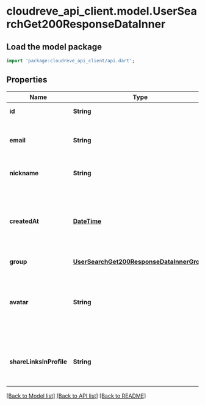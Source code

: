 # cloudreve_api_client.model.UserSearchGet200ResponseDataInner

## Load the model package
```dart
import 'package:cloudreve_api_client/api.dart';
```

## Properties
Name | Type | Description | Notes
------------ | ------------- | ------------- | -------------
**id** | **String** | ID of the user. | [optional] 
**email** | **String** | Email of the user. For anonymous session, it is empty. | [optional] 
**nickname** | **String** | Display name of the user. | [optional] 
**createdAt** | [**DateTime**](DateTime.md) | Time at which the user is created. For anonymous session, this value is invalid. | [optional] 
**group** | [**UserSearchGet200ResponseDataInnerGroup**](UserSearchGet200ResponseDataInnerGroup.md) |  | [optional] 
**avatar** | **String** | Source type of the profile picture. Empty value indicates no profile picture. | [optional] 
**shareLinksInProfile** | **String** | What type of share link is visable in user's profile. | [optional] 

[[Back to Model list]](../README.md#documentation-for-models) [[Back to API list]](../README.md#documentation-for-api-endpoints) [[Back to README]](../README.md)


